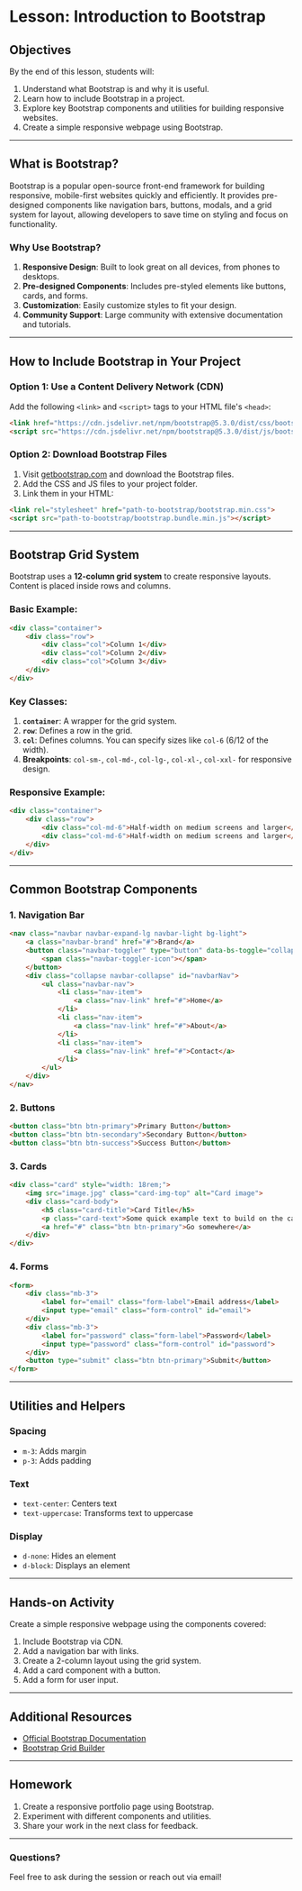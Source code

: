 # Lesson: Introduction to Bootstrap

## Objectives

By the end of this lesson, students will:

1. Understand what Bootstrap is and why it is useful.
2. Learn how to include Bootstrap in a project.
3. Explore key Bootstrap components and utilities for building responsive websites.
4. Create a simple responsive webpage using Bootstrap.

---

## What is Bootstrap?

Bootstrap is a popular open-source front-end framework for building responsive, mobile-first websites quickly and efficiently. It provides pre-designed components like navigation bars, buttons, modals, and a grid system for layout, allowing developers to save time on styling and focus on functionality.

### Why Use Bootstrap?

1. **Responsive Design**: Built to look great on all devices, from phones to desktops.
2. **Pre-designed Components**: Includes pre-styled elements like buttons, cards, and forms.
3. **Customization**: Easily customize styles to fit your design.
4. **Community Support**: Large community with extensive documentation and tutorials.

---

## How to Include Bootstrap in Your Project

### Option 1: Use a Content Delivery Network (CDN)

Add the following `<link>` and `<script>` tags to your HTML file's `<head>`:

```html
<link href="https://cdn.jsdelivr.net/npm/bootstrap@5.3.0/dist/css/bootstrap.min.css" rel="stylesheet">
<script src="https://cdn.jsdelivr.net/npm/bootstrap@5.3.0/dist/js/bootstrap.bundle.min.js"></script>
```

### Option 2: Download Bootstrap Files

1. Visit [getbootstrap.com](https://getbootstrap.com) and download the Bootstrap files.
2. Add the CSS and JS files to your project folder.
3. Link them in your HTML:

```html
<link rel="stylesheet" href="path-to-bootstrap/bootstrap.min.css">
<script src="path-to-bootstrap/bootstrap.bundle.min.js"></script>
```

---

## Bootstrap Grid System

Bootstrap uses a **12-column grid system** to create responsive layouts. Content is placed inside rows and columns.

### Basic Example:

```html
<div class="container">
    <div class="row">
        <div class="col">Column 1</div>
        <div class="col">Column 2</div>
        <div class="col">Column 3</div>
    </div>
</div>
```

### Key Classes:

1. **`container`**: A wrapper for the grid system.
2. **`row`**: Defines a row in the grid.
3. **`col`**: Defines columns. You can specify sizes like `col-6` (6/12 of the width).
4. **Breakpoints**: `col-sm-`, `col-md-`, `col-lg-`, `col-xl-`, `col-xxl-` for responsive design.

### Responsive Example:

```html
<div class="container">
    <div class="row">
        <div class="col-md-6">Half-width on medium screens and larger</div>
        <div class="col-md-6">Half-width on medium screens and larger</div>
    </div>
</div>
```

---

## Common Bootstrap Components

### 1. Navigation Bar

```html
<nav class="navbar navbar-expand-lg navbar-light bg-light">
    <a class="navbar-brand" href="#">Brand</a>
    <button class="navbar-toggler" type="button" data-bs-toggle="collapse" data-bs-target="#navbarNav">
        <span class="navbar-toggler-icon"></span>
    </button>
    <div class="collapse navbar-collapse" id="navbarNav">
        <ul class="navbar-nav">
            <li class="nav-item">
                <a class="nav-link" href="#">Home</a>
            </li>
            <li class="nav-item">
                <a class="nav-link" href="#">About</a>
            </li>
            <li class="nav-item">
                <a class="nav-link" href="#">Contact</a>
            </li>
        </ul>
    </div>
</nav>
```

### 2. Buttons

```html
<button class="btn btn-primary">Primary Button</button>
<button class="btn btn-secondary">Secondary Button</button>
<button class="btn btn-success">Success Button</button>
```

### 3. Cards

```html
<div class="card" style="width: 18rem;">
    <img src="image.jpg" class="card-img-top" alt="Card image">
    <div class="card-body">
        <h5 class="card-title">Card Title</h5>
        <p class="card-text">Some quick example text to build on the card title.</p>
        <a href="#" class="btn btn-primary">Go somewhere</a>
    </div>
</div>
```

### 4. Forms

```html
<form>
    <div class="mb-3">
        <label for="email" class="form-label">Email address</label>
        <input type="email" class="form-control" id="email">
    </div>
    <div class="mb-3">
        <label for="password" class="form-label">Password</label>
        <input type="password" class="form-control" id="password">
    </div>
    <button type="submit" class="btn btn-primary">Submit</button>
</form>
```

---

## Utilities and Helpers

### Spacing

- `m-3`: Adds margin
- `p-3`: Adds padding

### Text

- `text-center`: Centers text
- `text-uppercase`: Transforms text to uppercase

### Display

- `d-none`: Hides an element
- `d-block`: Displays an element

---

## Hands-on Activity

Create a simple responsive webpage using the components covered:

1. Include Bootstrap via CDN.
2. Add a navigation bar with links.
3. Create a 2-column layout using the grid system.
4. Add a card component with a button.
5. Add a form for user input.

---

## Additional Resources

- [Official Bootstrap Documentation](https://getbootstrap.com)
- [Bootstrap Grid Builder](https://bootstrap.build)

---

## Homework

1. Create a responsive portfolio page using Bootstrap.
2. Experiment with different components and utilities.
3. Share your work in the next class for feedback.

---

### Questions?

Feel free to ask during the session or reach out via email!


